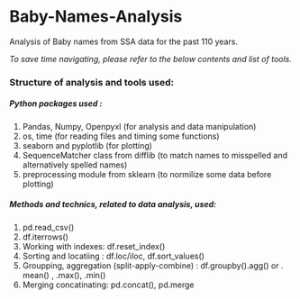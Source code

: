 # Baby-Names-Analysis
Analysis of Baby names from SSA data for the past 110 years.

*To save time navigating, please refer to the below contents and list of tools.*
### Structure of analysis and tools used:

##### Python packages used : 
1. Pandas, Numpy, Openpyxl (for analysis and data manipulation)
3. os, time (for reading files and timing some functions)
4. seaborn and pyplotlib (for plotting)
5. SequenceMatcher class from difflib (to match names to misspelled and alternatively spelled names)
6. preprocessing module from sklearn (to normilize some data before plotting)


##### Methods and technics, related to data analysis, used:
1. pd.read_csv()
2. df.iterrows()
3. Working with indexes: df.reset_index()
4. Sorting and locatiing : df.loc/iloc, df.sort_values()
5. Groupping, aggregation (split-apply-combine) : df.groupby().agg() or . mean() , .max(), .min()
6. Merging concatinating: pd.concat(), pd.merge
